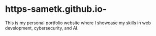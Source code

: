 # https-sametk.github.io-
This is my personal portfolio website where I showcase my skills in web development, cybersecurity, and AI.
